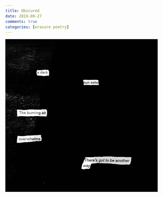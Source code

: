 ```yaml
---   
title: Obscured  
date: 2019-09-27
comments: true  
categories: [erasure poetry]  
---  
```


<img src="/assets/images/articles/obscured.jpeg" class="responsive"><br>
